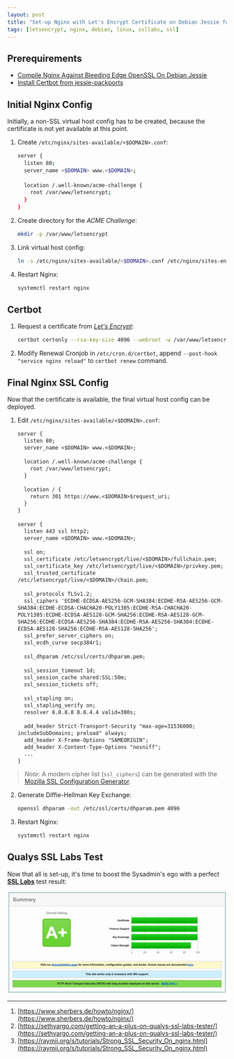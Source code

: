 ```yaml
---
layout: post
title: "Set-up Nginx with Let's Encrypt Certificate on Debian Jessie for a perfect SSL Labs Rating"
tags: [letsencrypt, nginx, debian, linux, ssllabs, ssl]
---
```


## Prerequirements
- [Compile Nginx Against Bleeding Edge OpenSSL On Debian Jessie](/compile-nginx-openssl-debian-jessie/)
- [Install Certbot from jessie-packports](/install-certbot-letsencrypt-debian-jessie-ssl-certificates/)

## Initial Nginx Config
Initially, a non-SSL virtual host config has to be created, because the certificate is not yet available at this point.

1. Create `/etc/nginx/sites-available/<$DOMAIN>.conf`:
   ```bash
   server {
     listen 80;
     server_name <$DOMAIN> www.<$DOMAIN>;
      
     location /.well-known/acme-challenge {
       root /var/www/letsencrypt;
     }
   }
   ```
2. Create directory for the *ACME Challenge*:
   ```bash
   mkdir -p /var/www/letsencrypt
   ```
3. Link virtual host config:
   ```bash
   ln -s /etc/nginx/sites-available/<$DOMAIN>.conf /etc/nginx/sites-enabled/
   ```
4. Restart Nginx:
   ```bash
   systemctl restart nginx
   ```

## Certbot
1. Request a certificate from [*Let's Encrypt*](https://letsencrypt.org):
   ```bash
   certbot certonly --rsa-key-size 4096 --webroot -w /var/www/letsencrypt -d $<DOMAIN> -d www.<$DOMAIN>
   ```
2. Modify Renewal Cronjob in `/etc/cron.d/certbot`, append `--post-hook "service nginx reload"` to `certbot renew` command.

## Final Nginx SSL Config
Now that the certificate is available, the final virtual host config can be deployed.

1. Edit `/etc/nginx/sites-available/<$DOMAIN>.conf`:
   ```
   server {
     listen 80;
     server_name <$DOMAIN> www.<$DOMAIN>;

     location /.well-known/acme-challenge {
       root /var/www/letsencrypt;
     }

     location / {
       return 301 https://www.<$DOMAIN>$request_uri;
     }
   }

   server {
     listen 443 ssl http2;
     server_name <$DOMAIN> www.<$DOMAIN>;

     ssl on;
     ssl_certificate /etc/letsencrypt/live/<$DOMAIN>/fullchain.pem;
     ssl_certificate_key /etc/letsencrypt/live/<$DOMAIN>/privkey.pem;
     ssl_trusted_certificate /etc/letsencrypt/live/<$DOMAIN>/chain.pem;

     ssl_protocols TLSv1.2;
     ssl_ciphers 'ECDHE-ECDSA-AES256-GCM-SHA384:ECDHE-RSA-AES256-GCM-SHA384:ECDHE-ECDSA-CHACHA20-POLY1305:ECDHE-RSA-CHACHA20-POLY1305:ECDHE-ECDSA-AES128-GCM-SHA256:ECDHE-RSA-AES128-GCM-SHA256:ECDHE-ECDSA-AES256-SHA384:ECDHE-RSA-AES256-SHA384:ECDHE-ECDSA-AES128-SHA256:ECDHE-RSA-AES128-SHA256';
     ssl_prefer_server_ciphers on;
     ssl_ecdh_curve secp384r1;

     ssl_dhparam /etc/ssl/certs/dhparam.pem;

     ssl_session_timeout 1d;
     ssl_session_cache shared:SSL:50m;
     ssl_session_tickets off;

     ssl_stapling on;
     ssl_stapling_verify on;
     resolver 8.8.8.8 8.8.4.4 valid=300s;

     add_header Strict-Transport-Security "max-age=31536000; includeSubDomains; preload" always;
     add_header X-Frame-Options "SAMEORIGIN";
     add_header X-Content-Type-Options "nosniff";
     ...
   }
   ```
> *Note*: A modern cipher list (`ssl_ciphers`) can be generated with the [Mozilla SSL Configuration Generator](https://mozilla.github.io/server-side-tls/ssl-config-generator/).
2. Generate Diffie-Hellman Key Exchange:
   ```bash
   openssl dhparam -out /etc/ssl/certs/dhparam.pem 4096
   ```
3. Restart Nginx:
   ```bash
   systemctl restart nginx
   ```

## Qualys SSL Labs Test
Now that all is set-up, it's time to boost the Sysadmin's ego with a perfect [**SSL Labs**](https://www.ssllabs.com/ssltest) test result:

![ssllabs](/files/nginx-letsencrypt-debian-jessie-ssllabs/ssllabs.png)

---
1. [https://www.sherbers.de/howto/nginx/](https://www.sherbers.de/howto/nginx/)
2. [https://sethvargo.com/getting-an-a-plus-on-qualys-ssl-labs-tester/](https://sethvargo.com/getting-an-a-plus-on-qualys-ssl-labs-tester/)
3. [https://raymii.org/s/tutorials/Strong_SSL_Security_On_nginx.html](https://raymii.org/s/tutorials/Strong_SSL_Security_On_nginx.html)
